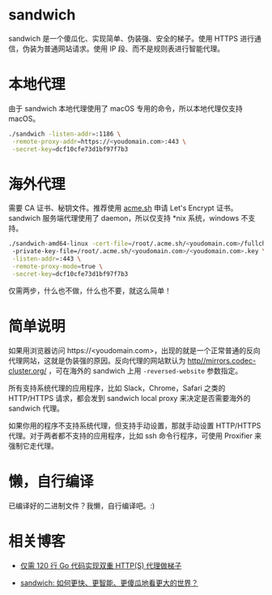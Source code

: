 # sandwich

sandwich 是一个傻瓜化、实现简单、伪装强、安全的梯子。使用 HTTPS 进行通信，伪装为普通网站请求。使用 IP 段、而不是规则表进行智能代理。

# 本地代理

由于 sandwich 本地代理使用了 macOS 专用的命令，所以本地代理仅支持 macOS。

```bash
./sandwich -listen-addr=:1186 \
 -remote-proxy-addr=https://<youdomain.com>:443 \
 -secret-key=dcf10cfe73d1bf97f7b3
```

# 海外代理

需要 CA 证书、秘钥文件。推荐使用 [acme.sh](https://github.com/acmesh-official/acme.sh) 申请 Let's Encrypt 证书。sandwich 服务端代理使用了 daemon，所以仅支持 *nix 系统，windows 不支持。

```bash
./sandwich-amd64-linux -cert-file=/root/.acme.sh/<youdomain.com>/fullchain.cer  \ 
 -private-key-file=/root/.acme.sh/<youdomain.com>/<youdomain.com>.key \
 -listen-addr=:443 \
 -remote-proxy-mode=true \
 -secret-key=dcf10cfe73d1bf97f7b3
```

仅需两步，什么也不做，什么也不要，就这么简单！

# 简单说明

如果用浏览器访问 https://<youdomain.com>，出现的就是一个正常普通的反向代理网站，这就是伪装强的原因。反向代理的网站默认为 [http//mirrors.codec-cluster.org/](http//mirrors.codec-cluster.org/) ，可在海外的 sandwich 上用 `-reversed-website` 参数指定。

所有支持系统代理的应用程序，比如 Slack，Chrome，Safari 之类的 HTTP/HTTPS 请求，都会发到 sandwich local proxy 来决定是否需要海外的 sandwich 代理。

如果你用的程序不支持系统代理，但支持手动设置，那就手动设置 HTTP/HTTPS 代理。对于两者都不支持的应用程序，比如  ssh 命令行程序，可使用 Proxifier 来强制它走代理。

# 懒，自行编译

已编译好的二进制文件？我懒，自行编译吧。:)

# 相关博客

* [仅需 120 行 Go 代码实现双重 HTTP(S) 代理做梯子](https://fanpei91.com/posts/implement-double-proxies-to-cross-firewall-by-using-https/)

* [sandwich: 如何更快、更智能、更傻瓜地看更大的世界？](http://fanpei91.com/posts/smart-proxy-without-rules/)

